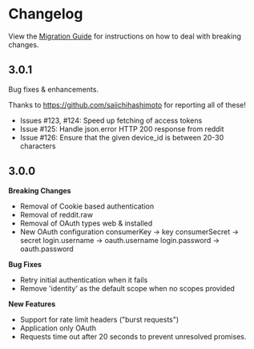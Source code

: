 # Changelog

View the [Migration Guide](http://snoocore.readme.io/v3.0.0/docs/migration-guide) for instructions on how to deal with breaking changes.

## 3.0.1

Bug fixes & enhancements.

Thanks to https://github.com/saiichihashimoto for reporting all of these!

- Issues #123, #124: Speed up fetching of access tokens
- Issue #125: Handle json.error HTTP 200 response from reddit
- Issue #126: Ensure that the given device_id is between 20-30 characters

## 3.0.0

**Breaking Changes**
- Removal of Cookie based authentication
- Removal of reddit.raw
- Removal of OAuth types web & installed
- New OAuth configuration
consumerKey → key
consumerSecret → secret
login.username → oauth.username
login.password → oauth.password


**Bug Fixes**
- Retry initial authentication when it fails
- Remove 'identity' as the default scope when no scopes provided


**New Features**
- Support for rate limit headers ("burst requests")
- Application only OAuth
- Requests time out after 20 seconds to prevent unresolved promises.
